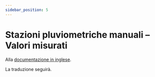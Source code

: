 ```yaml
---
sidebar_position: 5
---
```


# Stazioni pluviometriche manuali – Valori misurati

Alla [documentazione in inglese](https://opendatadocs.meteoswiss.ch/a-data-groundbased/a5-manual-precipitation-stations).

La traduzione seguirà.
